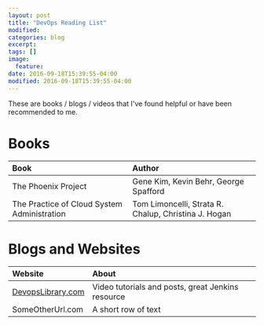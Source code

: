 ```yaml
---
layout: post
title: "DevOps Reading List"
modified:
categories: blog
excerpt:
tags: []
image:
  feature:
date: 2016-09-18T15:39:55-04:00
modified: 2016-09-18T15:39:55-04:00
---
```


These are books / blogs / videos that I've found helpful or have been recommended to me.

# Books

| Book | Author |
|:-----|:-------|
| The Phoenix Project | Gene Kim, Kevin Behr, George Spafford |
| The Practice of Cloud System Administration | Tom Limoncelli, Strata R. Chalup, Christina J. Hogan |

# Blogs and Websites

| Website | About |
|:--------|:------|
| [DevopsLibrary.com](http://devopslibrary.com) | Video tutorials and posts, great Jenkins resource |
| SomeOtherUrl.com  | A short row of text |